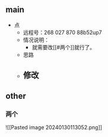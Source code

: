 ## main

- 点
	- 远程号：268 027 870  88b52up7
	- 情况说明：
		- 就需要改[[#两个]]就行了。
	- 思路
	- 修改
		- 


## other

### 两个



![[Pasted image 20240130113052.png]]
